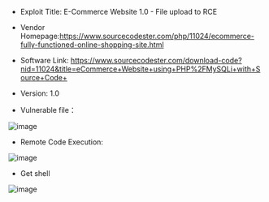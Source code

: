 * Exploit Title: E-Commerce Website 1.0 - File upload to RCE  

* Vendor Homepage:https://www.sourcecodester.com/php/11024/ecommerce-fully-functioned-online-shopping-site.html    

* Software Link: https://www.sourcecodester.com/download-code?nid=11024&title=eCommerce+Website+using+PHP%2FMySQLi+with+Source+Code+     

* Version: 1.0    

* Vulnerable file：  

![image]()  

* Remote Code Execution:    

![image]()    

* Get shell  

![image]()    
